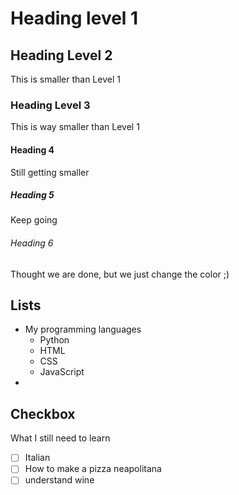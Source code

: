 # Heading level 1

## Heading Level 2 
This is smaller than Level 1

### Heading Level 3 
This is way smaller than Level 1 

#### Heading 4
Still getting smaller 

##### Heading 5 
Keep going

###### Heading 6
Thought we are done, but we just change the color ;)


## Lists

- My programming languages
  - Python 
  - HTML 
  - CSS 
  - JavaScript
- 


## Checkbox 
What I still need to learn

- [ ] Italian
- [ ] How to make a pizza neapolitana
- [ ] understand wine
